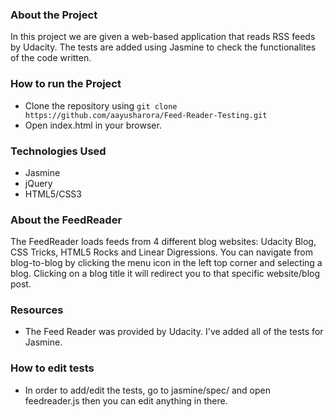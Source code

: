 ### About the Project

In this project we are given a web-based application that reads RSS feeds by Udacity. The tests are added using Jasmine to check the functionalites of the code written.

### How to run the Project

- Clone the repository using `git clone https://github.com/aayusharora/Feed-Reader-Testing.git`
- Open index.html in your browser.

### Technologies Used

- Jasmine
- jQuery
- HTML5/CSS3

### About the FeedReader
The FeedReader loads feeds from 4 different blog websites: Udacity Blog, CSS Tricks, HTML5 Rocks and Linear Digressions. You can navigate from blog-to-blog by clicking the menu icon in the left top corner and selecting a blog. Clicking on a blog title it will redirect you to that specific website/blog post.

### Resources
 - The Feed Reader was provided by Udacity. I've added all of the tests for Jasmine.

### How to edit tests
 - In order to add/edit the tests, go to jasmine/spec/ and open feedreader.js then you can edit anything in there.




